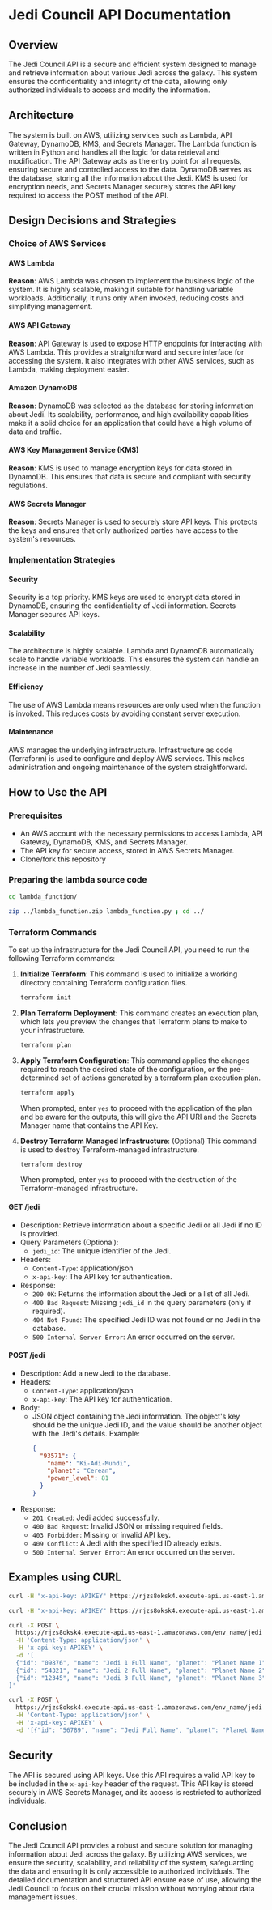 # Jedi Council API Documentation

## Overview

The Jedi Council API is a secure and efficient system designed to manage and retrieve information about various Jedi across the galaxy. This system ensures the confidentiality and integrity of the data, allowing only authorized individuals to access and modify the information.

## Architecture

The system is built on AWS, utilizing services such as Lambda, API Gateway, DynamoDB, KMS, and Secrets Manager. The Lambda function is written in Python and handles all the logic for data retrieval and modification. The API Gateway acts as the entry point for all requests, ensuring secure and controlled access to the data. DynamoDB serves as the database, storing all the information about the Jedi. KMS is used for encryption needs, and Secrets Manager securely stores the API key required to access the POST method of the API.

## Design Decisions and Strategies

### Choice of AWS Services

#### AWS Lambda

**Reason**: AWS Lambda was chosen to implement the business logic of the system. It is highly scalable, making it suitable for handling variable workloads. Additionally, it runs only when invoked, reducing costs and simplifying management.

#### AWS API Gateway

**Reason**: API Gateway is used to expose HTTP endpoints for interacting with AWS Lambda. This provides a straightforward and secure interface for accessing the system. It also integrates with other AWS services, such as Lambda, making deployment easier.

#### Amazon DynamoDB

**Reason**: DynamoDB was selected as the database for storing information about Jedi. Its scalability, performance, and high availability capabilities make it a solid choice for an application that could have a high volume of data and traffic.

#### AWS Key Management Service (KMS)

**Reason**: KMS is used to manage encryption keys for data stored in DynamoDB. This ensures that data is secure and compliant with security regulations.

#### AWS Secrets Manager

**Reason**: Secrets Manager is used to securely store API keys. This protects the keys and ensures that only authorized parties have access to the system's resources.

### Implementation Strategies

#### Security

Security is a top priority. KMS keys are used to encrypt data stored in DynamoDB, ensuring the confidentiality of Jedi information. Secrets Manager secures API keys.

#### Scalability

The architecture is highly scalable. Lambda and DynamoDB automatically scale to handle variable workloads. This ensures the system can handle an increase in the number of Jedi seamlessly.

#### Efficiency

The use of AWS Lambda means resources are only used when the function is invoked. This reduces costs by avoiding constant server execution.

#### Maintenance

AWS manages the underlying infrastructure. Infrastructure as code (Terraform) is used to configure and deploy AWS services. This makes administration and ongoing maintenance of the system straightforward.

## How to Use the API

### Prerequisites

- An AWS account with the necessary permissions to access Lambda, API Gateway, DynamoDB, KMS, and Secrets Manager.
- The API key for secure access, stored in AWS Secrets Manager.
- Clone/fork this repository

### Preparing the lambda source code

```sh
cd lambda_function/
```

```sh
zip ../lambda_function.zip lambda_function.py ; cd ../
```

### Terraform Commands

To set up the infrastructure for the Jedi Council API, you need to run the following Terraform commands:

1. **Initialize Terraform**: This command is used to initialize a working directory containing Terraform configuration files.

   ```sh
   terraform init
   ```

2. **Plan Terraform Deployment**: This command creates an execution plan, which lets you preview the changes that Terraform plans to make to your infrastructure.

   ```sh
   terraform plan
   ```

3. **Apply Terraform Configuration**: This command applies the changes required to reach the desired state of the configuration, or the pre-determined set of actions generated by a terraform plan execution plan.

   ```sh
   terraform apply
   ```

   When prompted, enter `yes` to proceed with the application of the plan and be aware for the outputs, this will give the API URI and the Secrets Manager name that contains the API Key.

4. **Destroy Terraform Managed Infrastructure**: (Optional) This command is used to destroy Terraform-managed infrastructure.

   ```sh
   terraform destroy
   ```

   When prompted, enter `yes` to proceed with the destruction of the Terraform-managed infrastructure.

#### GET /jedi

- Description: Retrieve information about a specific Jedi or all Jedi if no ID is provided.
- Query Parameters (Optional):
  - `jedi_id`: The unique identifier of the Jedi.
- Headers:
  - `Content-Type`: application/json
  - `x-api-key`: The API key for authentication.
- Response:
  - `200 OK`: Returns the information about the Jedi or a list of all Jedi.
  - `400 Bad Request`: Missing `jedi_id` in the query parameters (only if required).
  - `404 Not Found`: The specified Jedi ID was not found or no Jedi in the database.
  - `500 Internal Server Error`: An error occurred on the server.

#### POST /jedi

- Description: Add a new Jedi to the database.
- Headers:
  - `Content-Type`: application/json
  - `x-api-key`: The API key for authentication.
- Body:
  - JSON object containing the Jedi information. The object's key should be the unique Jedi ID, and the value should be another object with the Jedi's details. Example:
    ```json
    {
      "93571": {
        "name": "Ki-Adi-Mundi",
        "planet": "Cerean",
        "power_level": 81
      }
    }
    ```
- Response:
  - `201 Created`: Jedi added successfully.
  - `400 Bad Request`: Invalid JSON or missing required fields.
  - `403 Forbidden`: Missing or invalid API key.
  - `409 Conflict`: A Jedi with the specified ID already exists.
  - `500 Internal Server Error`: An error occurred on the server.

## Examples using CURL

```bash
curl -H "x-api-key: APIKEY" https://rjzs8oksk4.execute-api.us-east-1.amazonaws.com/env_name/jedi
```

```bash
curl -H "x-api-key: APIKEY" https://rjzs8oksk4.execute-api.us-east-1.amazonaws.com/env_name/jedi\?jedi_id\=the_id_number
```

```bash
curl -X POST \
  https://rjzs8oksk4.execute-api.us-east-1.amazonaws.com/env_name/jedi \
  -H 'Content-Type: application/json' \
  -H 'x-api-key: APIKEY' \
  -d '[
  {"id": "09876", "name": "Jedi 1 Full Name", "planet": "Planet Name 1", "power_level": 90},
  {"id": "54321", "name": "Jedi 2 Full Name", "planet": "Planet Name 2", "power_level": 85},
  {"id": "12345", "name": "Jedi 3 Full Name", "planet": "Planet Name 3", "power_level": 80},
]'

```

```bash
curl -X POST \
  https://rjzs8oksk4.execute-api.us-east-1.amazonaws.com/env_name/jedi \
  -H 'Content-Type: application/json' \
  -H 'x-api-key: APIKEY' \
  -d '[{"id": "56789", "name": "Jedi Full Name", "planet": "Planet Name", "power_level": 70}]'
```

## Security

The API is secured using API keys. Use this API requires a valid API key to be included in the `x-api-key` header of the request. This API key is stored securely in AWS Secrets Manager, and its access is restricted to authorized individuals.

## Conclusion

The Jedi Council API provides a robust and secure solution for managing information about Jedi across the galaxy. By utilizing AWS services, we ensure the security, scalability, and reliability of the system, safeguarding the data and ensuring it is only accessible to authorized individuals. The detailed documentation and structured API ensure ease of use, allowing the Jedi Council to focus on their crucial mission without worrying about data management issues.